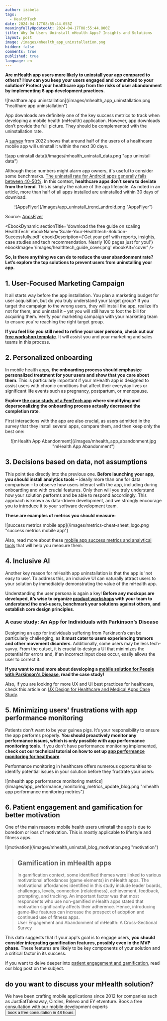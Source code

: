 ```yaml
---
author: izabela
tags:
  - HealthTech
date: 2024-04-17T08:55:44.055Z
meaningfullyUpdatedAt: 2024-04-17T08:55:44.800Z
title: Why Do Users Uninstall mHealth Apps? Insights and Solutions
layout: post
image: /images/mhealth_app_uninstallation.png
hidden: false
comments: true
published: true
language: en
---
```

**Are mHealth app users more likely to uninstall your app compared to others? How can you keep your users engaged and committed to your solution? Protect your healthcare app from the risks of user abandonment by implementing 6 app development practices.**

<div className="image">![healthare app uninstallation](/images/mhealth_app_uninstallation.png "healthare app uninstallation")</div>

App downloads are definitely one of the key success metrics to track when developing a mobile health (mHealth) application. However, app downloads don’t provide the full picture. They should be complemented with the uninstallation rate.

A [survey](https://www.ncbi.nlm.nih.gov/pmc/articles/PMC8872344/) from 2022 shows that around half of the users of a healthcare mobile app will uninstall it within the next 30 days.

<div className="image">![app uninstall data](/images/mhealth_uninstall_data.png "app uninstall data")</div>

Although these numbers might alarm app owners, it's useful to consider some benchmarks. [The uninstall rate for Android apps generally falls between 40-50%](https://www.appsflyer.com/resources/reports/app-uninstall-benchmarks/). In this context, **healthcare apps don’t seem to deviate from the trend**. This is simply the nature of the app lifecycle. As noted in an article, more than half of all apps installed are uninstalled within 30 days of download.

<center>

<div className="image">![AppsFlyer](/images/app_uninstall_trend_android.png "AppsFlyer")</div>

</center>

Source: [AppsFlyer](https://www.appsflyer.com/resources/reports/app-uninstall-benchmarks/)

<EbookDynamic sectionTitle='download the free guide on scaling HealthTech' ebookName='Scale-Your-Healthtech-Solution-Successfully.pdf' ebookDescription={'Get your pdf with reports, insights, case studies and tech recommendation. Nearly 100 pages just for you!'} ebookImage='/images/healthtech_guide_cover.png' ebookAlt='cover' />

**So, is there anything we can do to reduce the user abandonment rate? Let’s explore the top solutions to prevent users from uninstalling your app.**

## 1. User-Focused Marketing Campaign

It all starts way before the app installation. You plan a marketing budget for user acquisition, but do you truly understand your target group? If you target the campaign to the wrong users, they will install the app, realize it’s not for them, and uninstall it – yet you will still have to foot the bill for acquiring them. Verify your marketing campaign with your marketing team to ensure you're reaching the right target group.

**If you feel like you still need to refine your user persona, check out our [free workshop template](https://miro.com/miroverse/b2b-buyer-persona-workshop-template/)**. It will assist you and your marketing and sales teams in this process.

## 2. Personalized onboarding

In mobile health apps, **the onboarding process should emphasize personalized treatment for your users and show that you care about them**. This is particularly important if your mHealth app is designed to assist users with chronic conditions that affect their everyday lives or significant life events such as pregnancy, postpartum, or menopause.

**Explore [the case study of a FemTech app](/blog/data-driven-development-femtech-app-onboarding/) where simplifying and depersonalizing the onboarding process actually decreased the completion rate**.

First interactions with the app are also crucial, as users admitted in the survey that they install several apps, compare them, and then keep only the best one:

<center>

<div className="image">![mHealth App Abandonment](/images/mhealth_app_abandonment.jpg "mHealth App Abandonment")</div>

</center>

## 3. Decisions based on data, not assumptions

This point ties directly into the previous one. **Before launching your app, you should install analytics tools** – ideally more than one for data comparison – to observe how users interact with the app, including during onboarding and with crucial features. Only then will you truly understand how your solution performs and be able to respond accordingly. This approach is known as data-driven development, and we strongly encourage you to introduce it to your software development team.

**These are examples of metrics you should measure:** 

<div className="image">![success metrics mobile app](/images/metrics-cheat-sheet_logo.png "success metrics mobile app")</div>

Also, read more about these [mobile app success metrics and analytical tools](/blog/metrics-to-measure-mobile-mvp-success-cheat-sheet/) that will help you measure them.

## 4. Inclusive AI

Another key reason for mHealth app uninstallation is that the app is 'not easy to use'. To address this, an inclusive UI can naturally attract users to your solution by immediately demonstrating the value of the mHealth app.

Understanding the user persona is again a key! **Before any mockups are developed, it’s wise to organize [product workshops](/our-areas/product-workshops/) with your team to understand the end-users, benchmark your solutions against others, and establish core design principles**.

### A case study: An App for Individuals with Parkinson’s Disease

Designing an app for individuals suffering from Parkinson’s can be particularly challenging, as **it must cater to users experiencing tremors and other movement disorders**. Additionally, some users may be less tech-savvy. From the outset, it is crucial to design a UI that minimizes the potential for errors and, if an incorrect input does occur, easily allows the user to correct it.

**If you want to read more about developing a [mobile solution for People with Parkinson's Disease](/projects/solution-for-parkinsons-patients/), read the case study!**

Also, if you are looking for more UX and UI best practices for healthcare, check this article on [UX Design for Healthcare and Medical Apps Case Study](/blog/ux-design-healthcare-medical-apps-case-study/).

## 5. Minimizing users' frustrations with app performance monitoring

Patients don't want to be your guinea pigs. It’s your responsibility to ensure the app performs properly. **You should proactively monitor any performance issues, which is only possible with app performance monitoring tools**. If you don't have performance monitoring implemented, c**heck out our technical tutorial on how to set up [app performance monitoring for healthcare](/blog/healthcare-app-performance-monitoring/)**.

Performance monitoring in healthcare offers numerous opportunities to identify potential issues in your solution before they frustrate your users:

<div className="image">![mhealth app performance monitoring metrics](/images/app_performance_monitoring_metrics_update_blog.png "mhealth app performance monitoring metrics")</div>

## 6. Patient engagement and gamification for better motivation

One of the main reasons mobile health users uninstall the app is due to boredom or loss of motivation. This is mostly applicable to lifestyle and fitness apps.

<div className="image">![motivation](/images/mhealth_uninstall_blog_motivation.png "motivation")</div>

<blockquote><h2>Gamification in mHealth apps</h2><div>In gamification context, some identified themes were linked to various motivational affordances (game elements) in mHealth apps. The motivational affordances identified in this study include leader boards, challenges, levels, connection (relatedness), achievement, feedback, prompting, and tracking. An important factor was that most respondents who use non-gamified mHealth apps stated that motivation significantly affects their adherence. Hence, introducing game-like features can increase the prospect of adoption and continued use of fitness apps.</div><footer>User Engagement and Abandonment of mHealth: A Cross-Sectional Survey</footer></blockquote>

This data suggests that if your app's goal is to engage users, **you should consider integrating gamification features, possibly even in the MVP phase**. These features are likely to be key components of your solution and a critical factor in its success.

If you want to delve deeper into [patient engagement and gamification](/blog/delivering-patient-engagement-platform/), read our blog post on the subject.

<div class='block-button'><h2>do you want to discuss your mHealth solution?</h2><div>We have been crafting mobile applications since 2012 for companies such as JustEatTakeaway, Circles, Relevo and EY etventure. Book a free consultation with our mobile development experts</div><a href="/our-areas/healthcare-software-development/"><button>book a free consultation in 48 hours</button></a></div>